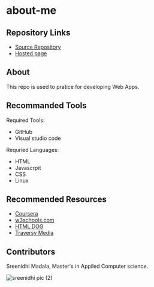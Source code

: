 # about-me

## Repository Links

* [Source Repository](https://github.com/Sreenidhi17/about-me) 
* [Hosted page](https://sreenidhi17.github.io/about-me/)

## About
 This repo is used to pratice for developing Web Apps.
 
 ## Recommanded Tools
 
 Required Tools:
 
 * GitHub
 * Visual studio code
 
  Requried Languages:
   * HTML
   * Javascrpit
   * CSS
   * Linux
   
  ## Recommended Resources
  
  * [Coursera](https://www.coursera.org/)
  * [w3schools.com](https://www.w3schools.com/)
  * [HTML DOG](https://www.htmldog.com/)
  * [Traversy Media](https://www.youtube.com/channel/UC29ju8bIPH5as8OGnQzwJyA)
  
  ##  Contributors
  
  Sreenidhi Madala, Master's in Appiled Computer science.
  
  ![sreenidhi pic (2)](https://user-images.githubusercontent.com/69994220/92044903-d9736980-ed44-11ea-9335-f50911e13a05.jpg)

  
